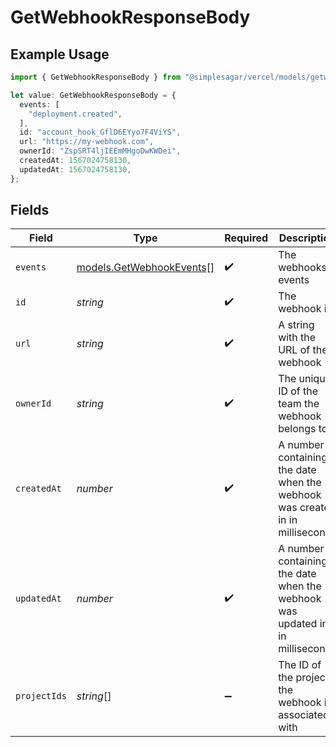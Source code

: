 # GetWebhookResponseBody

## Example Usage

```typescript
import { GetWebhookResponseBody } from "@simplesagar/vercel/models/getwebhookop.js";

let value: GetWebhookResponseBody = {
  events: [
    "deployment.created",
  ],
  id: "account_hook_GflD6EYyo7F4ViYS",
  url: "https://my-webhook.com",
  ownerId: "ZspSRT4ljIEEmMHgoDwKWDei",
  createdAt: 1567024758130,
  updatedAt: 1567024758130,
};
```

## Fields

| Field                                                                        | Type                                                                         | Required                                                                     | Description                                                                  | Example                                                                      |
| ---------------------------------------------------------------------------- | ---------------------------------------------------------------------------- | ---------------------------------------------------------------------------- | ---------------------------------------------------------------------------- | ---------------------------------------------------------------------------- |
| `events`                                                                     | [models.GetWebhookEvents](../models/getwebhookevents.md)[]                   | :heavy_check_mark:                                                           | The webhooks events                                                          | deployment.created                                                           |
| `id`                                                                         | *string*                                                                     | :heavy_check_mark:                                                           | The webhook id                                                               | account_hook_GflD6EYyo7F4ViYS                                                |
| `url`                                                                        | *string*                                                                     | :heavy_check_mark:                                                           | A string with the URL of the webhook                                         | https://my-webhook.com                                                       |
| `ownerId`                                                                    | *string*                                                                     | :heavy_check_mark:                                                           | The unique ID of the team the webhook belongs to                             | ZspSRT4ljIEEmMHgoDwKWDei                                                     |
| `createdAt`                                                                  | *number*                                                                     | :heavy_check_mark:                                                           | A number containing the date when the webhook was created in in milliseconds | 1567024758130                                                                |
| `updatedAt`                                                                  | *number*                                                                     | :heavy_check_mark:                                                           | A number containing the date when the webhook was updated in in milliseconds | 1567024758130                                                                |
| `projectIds`                                                                 | *string*[]                                                                   | :heavy_minus_sign:                                                           | The ID of the projects the webhook is associated with                        | [<br/>"prj_12HKQaOmR5t5Uy6vdcQsNIiZgHGB"<br/>]                               |